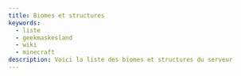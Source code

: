 ```yaml
---
title: Biomes et structures
keywords:
  - liste
  - geekmaskesland
  - wiki
  - minecraft
description: Voici la liste des biomes et structures du serveur
---
```

